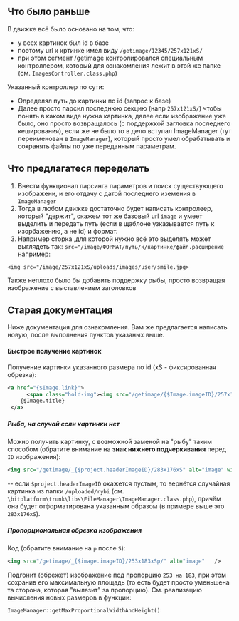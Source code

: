 ## Что было раньше
В движке всё было основано на  том, что:

 * у всех картинок был id в базе 
 * поэтому url к кртинке имел виду `/getimage/12345/257x121xS/`
 * при этом сегмент /getimage контролировался специальным контроллером, который для ознакомления лежит
         в этой же папке (см. `ImagesController.class.php`) 

Указанный контроллер по сути:

* Определял путь до картинки по id (запрос к базе)
* Далее просто парсил последнюю секцию (напр  `257x121xS/`) чтобы понять в каком виде нужна картинка, 
далее если изображение уже было, оно просто возвращалось   (с поддержкой загловка последнего кеширования), если же не было 
 то в дело вступал ImageManager (тут переименован в `ImageManager`), который просто умел обрабатывать и сохранять  файлы по уже переданным параметрам.


## Что предлагатеся переделать

1. Внести функционал парсинга параметров и поиск существующего изображени, и его отдачу с датой последнего иземения в `ImageManager`
2. Тогда в любом движке достаточно будет написать контролеер, который  "держит", скажем тот же базовый url `image`
   и умеет выделить и передать путь (если в щаблоне узказывается путь к изорбажению, а не id) и формат.
3. Например сторка ,для которой нужно всё это выделять может выглядеть так: 
`src="/image/ФОРМАТ/путь/к/картинке/файл.расширение`
 например:
```
<img src="/image/257x121xS/uploads/images/user/smile.jpg>
```

Также неплохо было бы добавить поддержку рыбы, просто возвращая изображение с выставлением заголовков


## Старая документация

Ниже документация для ознакомления. Вам же предлагается написать новую, после выполнения пунктов указаных выше.

####  Быстрое получение картинок ####
Получение картинки указанного размера по id (xS - фиксированная обрезка):
```xml
<a href="{$Image.link}">
      <span class="hold-img"><img src="/getimage/{$Image.imageID}/257x121xS/" alt="image"/></span>
	{$Image.title}
 </a>
```

#####  Рыба, на случай если картинки нет #####
Можно получить картинку, с возможной заменой на "рыбу" таким способом (обратите внимание на **знак нижнего подчеркивания** перед `ID` изображения):
```xml
<img src="/getimage/_{$project.headerImageID}/283x176xS" alt="image" width="283" height="176" />
```
-- если `$project.headerImageID` окажется пустым, то вернётся случайная картинка из папки `/uploaded/rybi` (см. `\bitplatform\trunk\libs\FileManager\ImageManager.class.php`), причём она будет отформатирована указанным образом (в примере выше это `283x176xS`).


#####  Пропорциональная обрезка изображения #####

Код (обратите внимание на `p` после `S`):
```xml
<img src="/getimage/_{$image.imageID}/253x183xSp/" alt="image"   />
```
Подгонит (обрежет) изображение под пропорцию `253 на 183`, при этом сохранив его максимальную площадь (то есть будет просто уменьшена та сторона, которая "вылазит" за пропорцию).
См. реализацию вычисления новых размеров в функции:
```php
ImageManager::getMaxProportionalWidthAndHeight()
```

